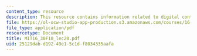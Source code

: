 ```yaml
---
content_type: resource
description: This resource contains information related to digital control basics.
file: https://ol-ocw-studio-app-production.s3.amazonaws.com/courses/16-30-feedback-control-systems-fall-2010/25129dabd19249e15c1df8034335aafa_MIT16_30F10_lec20.pdf
file_type: application/pdf
resourcetype: Document
title: MIT16_30F10_lec20.pdf
uid: 25129dab-d192-49e1-5c1d-f8034335aafa
---
```

